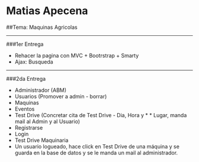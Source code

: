**Matias Apecena**
========

##Tema: Maquinas Agricolas
***
###1er Entrega

* Rehacer la pagina con MVC + Bootrstrap + Smarty
* Ajax: Busqueda 

***

###2da Entrega

* Administrador (ABM)
* Usuarios (Promover a admin - borrar)
* Maquinas
* Eventos
* Test Drive (Concretar cita de Test Drive - Dia, Hora y * * Lugar, manda mail al Admin y al Usuario)
* Registrarse
* Login
* Test Drive Maquinaria
* Un usuario logueado, hace click en Test Drive de una máquina y se guarda en la base de datos y se le manda un mail al administrador.
